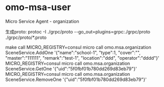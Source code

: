 # omo-msa-user
Micro Service Agent - organization

生成proto:
protoc -I ./grpc/proto --go_out=plugins=grpc:./grpc/proto ./grpc/proto/*.proto

make call
MICRO_REGISTRY=consul micro call omo.msa.organization SceneService.AddOne '{"name":"school-1", "type":1, "cover":"", "master":"111111", "remark":"test-1", "location":"ddd", "operator":"dddd"}'
MICRO_REGISTRY=consul micro call omo.msa.organization SceneService.GetOne '{"uid":"5f0fbf01b780dd269d83eb79"}'
MICRO_REGISTRY=consul micro call omo.msa.organization SceneService.RemoveOne '{"uid":"5f0fbf01b780dd269d83eb79"}'